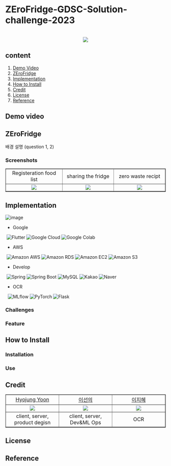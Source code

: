
# ZEroFridge-GDSC-Solution-challenge-2023

<p align="center">
  <br>
  <img src="https://capsule-render.vercel.app/api?type=transparent&height=300&section=header&text=ZEF%20:%20ZEro%20Fridge&animation=fadeIn&fontSize=90&fontColor=516FB4" />
  <br>
</p>



## content
1. [Demo Video](#demo-video) 
2. [ZEroFridge](#zerofridge)
3. [Implementation](#implementation)
4. [How to Install](#how-to-install) 
5. [Credit](#credit)
6. [License](#license)
7. [Reference](#reference)

## Demo video



## ZEroFridge

배경 설명 (question 1, 2)

### Screenshots

<table border="1" cellspacing="0" cellpadding="0" width="90%">
    <tr width="100%">
        <td width="20%" align="center">Registeration food list</a></td>
        <td width="20%" align="center">sharing the fridge</a></td>
        <td width="20%" align="center">zero waste recipt</a></td>
    </tr>
    <tr width="100%">
        <td width="20%" align="center"><img src = "https://user-images.githubusercontent.com/80109963/228923679-d18a1744-c611-4fac-8ecd-fc8240b6759d.png"></td>
        <td width="20%" align="center"><img src = "https://user-images.githubusercontent.com/80109963/228923853-1a696e1b-152b-4e27-b00d-b3a84c39a7bd.png"/></td>
        <td width="20%" align="center"><img src = "https://user-images.githubusercontent.com/80109963/228923381-35e0dd2e-f9a6-4e99-b7aa-6284eba5ccb5.png" /></td>
    </tr>
</table>

## Implementation

![image](https://user-images.githubusercontent.com/80109963/228924300-1284e9f7-22ad-4e0a-a913-7bb88a523d6c.png)


- Google

&nbsp;<img alt="Flutter" src ="https://img.shields.io/badge/Flutter-02569B.svg?&style=for-the-badge&logo=Flutter&logoColor=white"/> 
<img alt="Google Cloud" src ="https://img.shields.io/badge/Google Cloud-4285F4.svg?&style=for-the-badge&logo=Google Cloud&logoColor=white"/> 
<img alt="Google Colab" src ="https://img.shields.io/badge/Google Colab-F9AB00.svg?&style=for-the-badge&logo=Google Colab&logoColor=white"/>

- AWS
  
&nbsp;<img alt="Amazon AWS" src ="https://img.shields.io/badge/AWS-232F3E.svg?&style=for-the-badge&logo=Amazon AWS&logoColor=white"/>
<img alt="Amazon RDS" src ="https://img.shields.io/badge/AWS RDS-527FFF.svg?&style=for-the-badge&logo=Amazon RDS&logoColor=white"/>
<img alt="Amazon EC2" src ="https://img.shields.io/badge/AWS EC2-FF9900.svg?&style=for-the-badge&logo=Amazon EC2&logoColor=white"/>
<img alt="Amazon S3" src ="https://img.shields.io/badge/AWS S3-569A31.svg?&style=for-the-badge&logo=Amazon S3&logoColor=white"/>

- Develop
 
&nbsp;<img alt="Spring" src ="https://img.shields.io/badge/Spring-6DB33F.svg?&style=for-the-badge&logo=Spring&logoColor=white"/> 
<img alt="Spring Boot" src ="https://img.shields.io/badge/Spring Boot-6DB33F.svg?&style=for-the-badge&logo=Spring Boot&logoColor=white"/> 
<img alt="MySQL" src ="https://img.shields.io/badge/MySQL-4479A1.svg?&style=for-the-badge&logo=MySQL&logoColor=white"/>
<img alt="Kakao" src ="https://img.shields.io/badge/Kakao-FFCD00.svg?&style=for-the-badge&logo=KakaoTalk&logoColor=white"/> 
<img alt="Naver" src ="https://img.shields.io/badge/Naver-03C75A.svg?&style=for-the-badge&logo=Naver&logoColor=white"/>
  
- OCR
  
&nbsp; <img alt="MLflow" src ="https://img.shields.io/badge/MLflow-0194E2.svg?&style=for-the-badge&logo=MLflow&logoColor=white"/>
<img alt="PyTorch" src ="https://img.shields.io/badge/PyTorch-EE4C2C.svg?&style=for-the-badge&logo=PyTorch&logoColor=white"/>
<img alt="Flask" src ="https://img.shields.io/badge/Flask-000000.svg?&style=for-the-badge&logo=Flask&logoColor=white"/>

### 

### Challenges

### Feature


## How to Install

### Installation


### Use


## Credit
<table border="1" cellspacing="0" cellpadding="0" width="90%">
    <tr width="100%">
        <td width="20%" align="center"><a href= "https://github.com/yhjune">Hyojung Yoon</a></td>
        <td width="20%" align="center"><a href= "https://github.com/sunnyineverywhere">이선의</a></td>
        <td width="20%" align="center"><a href= "https://github.com/penguin1109">이지혜</a></td>
    </tr>
    <tr width="100%">
        <td width="20%" align="center"><img src = "https://github.com/yhjune.png"></td>
        <td width="20%" align="center"><img src = "https://github.com/sunnyineverywhere.png"/></td>
        <td width="20%" align="center"><img src = "https://github.com/penguin1109.png"/></td>
    </tr>
    <tr width="100%">
        <td width="20%" align="center">client, server, product degisn </td>
        <td width="20%" align="center">client, server, Dev&ML Ops </td>
        <td width="20%" align="center">OCR</td>
   </tr>
</table>

## License



## Reference



